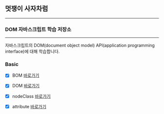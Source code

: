 


## 멋쟁이 사자차럼
---

### DOM 자바스크립트 학습 저장소

---
자바스크립트의 DOM(document object model) API(application programming interface)에 대해 학습합니다.


### Basic

- [x] BOM [바로가기](https://github.com/gofla1996/corejs/blob/02.dom/client/chapter/dom/01.BOM.js)
- [x] DOM [바로가기](https://github.com/gofla1996/corejs/blob/02.dom/client/chapter/dom/02.DOM.js)
- [x] nodeClass [바로가기](https://github.com/gofla1996/corejs/blob/02.dom/client/chapter/dom/03.nodeClass.js)
- [x] attribute [바로가기](https://github.com/gofla1996/corejs/blob/02.dom/client/chapter/dom/04.attribute.js)






